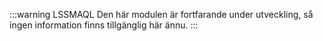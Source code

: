 :::warning LSSMAQL
Den här modulen är fortfarande under utveckling, så ingen information finns tillgänglig här ännu.
:::